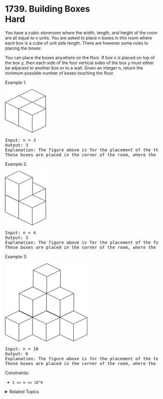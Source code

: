 # 1739. Building Boxes<br> Hard

You have a cubic storeroom where the width, length, and height of the room are all equal to n units. You are asked to place n boxes in this room where each box is a cube of unit side length. There are however some rules to placing the boxes:

You can place the boxes anywhere on the floor.
If box x is placed on top of the box y, then each side of the four vertical sides of the box y must either be adjacent to another box or to a wall.
Given an integer n, return the minimum possible number of boxes touching the floor.

Example 1:

![](assets/3-boxes.png)

<pre>
Input: n = 3
Output: 3
Explanation: The figure above is for the placement of the three boxes.
These boxes are placed in the corner of the room, where the corner is on the left side.
</pre>

Example 2:

![](assets/4-boxes.png)

<pre>
Input: n = 4
Output: 3
Explanation: The figure above is for the placement of the four boxes.
These boxes are placed in the corner of the room, where the corner is on the left side.
</pre>

Example 3:

![](assets/10-boxes.png)

<pre>
Input: n = 10
Output: 6
Explanation: The figure above is for the placement of the ten boxes.
These boxes are placed in the corner of the room, where the corner is on the back side.
</pre>

Constraints:

- `1 <= n <= 10^9`

<details>

<summary> Related Topics </summary>

-   `Math`

</details>